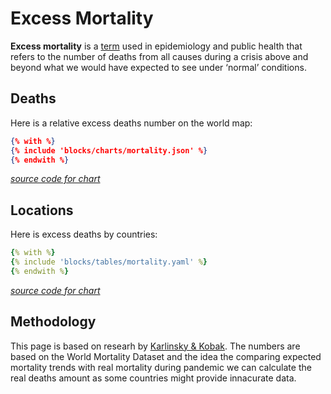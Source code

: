 # Excess Mortality

**Excess mortality** is a [term](https://odihpn.org/resources/interpreting-and-using-mortality-data-in-humanitarian-emergencies/) used in epidemiology and public health that refers to the number of deaths from all causes during a crisis above and beyond what we would have expected to see under ‘normal’ conditions.

## Deaths

Here is a relative excess deaths number on the world map:

```json chart
{% with %}
{% include 'blocks/charts/mortality.json' %}
{% endwith %}
```
*[source code for chart](https://github.com/frictionlessdata/covid-tracker/blob/main/pages/mortality.md#deaths)*

## Locations

Here is excess deaths by countries:

```yaml table
{% with %}
{% include 'blocks/tables/mortality.yaml' %}
{% endwith %}
```
*[source code for chart](https://github.com/frictionlessdata/covid-tracker/blob/main/pages/mortality.md#locations)*

## Methodology

This page is based on researh by [Karlinsky & Kobak](https://github.com/dkobak/excess-mortality). The numbers are based on the World Mortality Dataset and the idea the comparing expected mortality trends with real mortality during pandemic we can calculate the real deaths amount as some countries might provide innacurate data.

